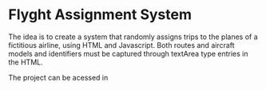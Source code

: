 # Flyght Assignment System

The idea is to create a system that randomly assigns trips to the planes of a fictitious airline, using HTML and Javascript.
Both routes and aircraft models and identifiers must be captured through textArea type entries in the HTML.

The project can be acessed in 
